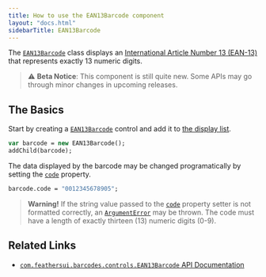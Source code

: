 ```yaml
---
title: How to use the EAN13Barcode component
layout: "docs.html"
sidebarTitle: EAN13Barcode
---
```


The [`EAN13Barcode`](https://api.feathersui.com/premium-components/barcodes-pack/com/feathersui/barcodes/controls/EAN13Barcode.html) class displays an [International Article Number 13 (EAN-13)](https://en.wikipedia.org/wiki/International_Article_Number) that represents exactly 13 numeric digits.

> ⚠️ **Beta Notice**: This component is still quite new. Some APIs may go through minor changes in upcoming releases.

## The Basics

Start by creating a [`EAN13Barcode`](https://api.feathersui.com/premium-components/barcodes-pack/com/feathersui/barcodes/controls/EAN13Barcode.html) control and add it to [the display list](https://books.openfl.org/openfl-developers-guide/display-programming/basics-of-display-programming.html).

```haxe
var barcode = new EAN13Barcode();
addChild(barcode);
```

The data displayed by the barcode may be changed programatically by setting the [`code`](https://api.feathersui.com/premium-components/barcodes-pack/com/feathersui/barcodes/controls/EAN13Barcode.html#code) property.

```haxe
barcode.code = "0012345678905";
```

> **Warning!** If the string value passed to the [`code`](https://api.feathersui.com/premium-components/barcodes-pack/com/feathersui/barcodes/controls/EAN13Barcode.html#code) property setter is not formatted correctly, an [`ArgumentError`](https://api.openfl.org/openfl/errors/ArgumentError.html) may be thrown. The code must have a length of exactly thirteen (13) numeric digits (0-9).

## Related Links

- [`com.feathersui.barcodes.controls.EAN13Barcode` API Documentation](https://api.feathersui.com/premium-components/barcodes-pack/com/feathersui/barcodes/controls/EAN13Barcode.html)